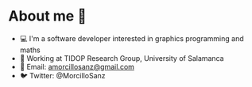 # About me :panda_face:
* :computer: I'm a software developer interested in graphics programming and maths
* :hammer: Working at TIDOP Research Group, University of Salamanca
* :email: Email: amorcillosanz@gmail.com
* :bird: Twitter: @MorcilloSanz